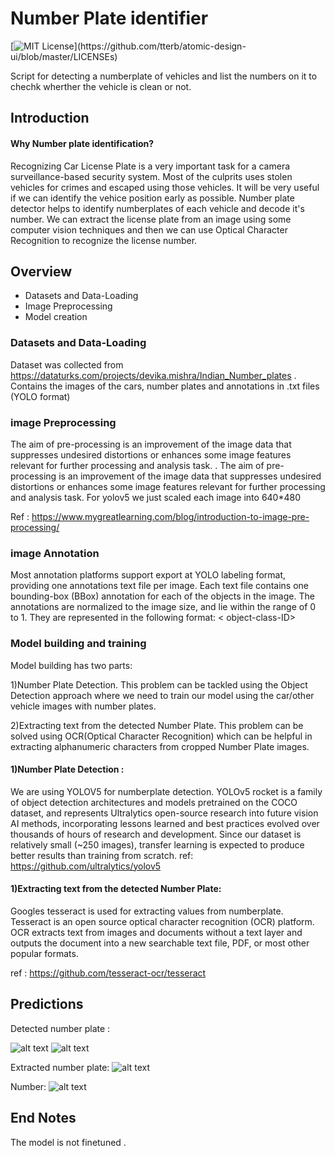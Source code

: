 
# Number Plate identifier  

[![MIT License](https://img.shields.io/apm/l/atomic-design-ui.svg?)](https://github.com/tterb/atomic-design-ui/blob/master/LICENSEs)

Script for detecting a numberplate of vehicles and list the numbers on it to chechk wherther the vehicle is clean or not.



## Introduction 

#### Why Number plate identification?

Recognizing Car License Plate is a very important task for a camera surveillance-based security system. Most of the culprits uses stolen vehicles for crimes and escaped using those vehicles. It will be very useful if we can identify the vehice position early as possible. 
Number plate detector helps to identify numberplates of each vehicle and decode it's number.
We can extract the license plate from an image using some computer vision techniques and then we can use Optical Character Recognition to recognize the license number.

## Overview 
- Datasets and Data-Loading
- Image Preprocessing
- Model creation

### Datasets and Data-Loading

Dataset was collected from https://dataturks.com/projects/devika.mishra/Indian_Number_plates . Contains the images of the cars, number plates and annotations in .txt files (YOLO format)

### image Preprocessing

The aim of pre-processing is an improvement of the image data that suppresses undesired distortions or enhances some image features relevant for further processing and analysis task.
. The aim of pre-processing is an improvement of the image data that suppresses undesired distortions or enhances some image features relevant for further processing and analysis task. 
 For yolov5 we just scaled each image into 640*480 

Ref : https://www.mygreatlearning.com/blog/introduction-to-image-pre-processing/

### image Annotation
Most annotation platforms support export at YOLO labeling format, providing one annotations text file per image. Each text file contains one bounding-box (BBox) annotation for each of the objects in the image. The annotations are normalized to the image size, and lie within the range of 0 to 1. They are represented in the following format:
< object-class-ID> <X center> <Y center> <Box width> <Box height>
### Model building and training

Model building has two parts:

1)Number Plate Detection. This problem can be tackled using the Object Detection approach where we need to train our model using the car/other vehicle images with number plates.

2)Extracting text from the detected Number Plate. This problem can be solved using OCR(Optical Character Recognition) which can be helpful in extracting alphanumeric characters from cropped Number Plate images.


#### 1)Number Plate Detection :
We are using YOLOV5 for numberplate detection. YOLOv5 rocket is a family of object detection architectures and models pretrained on the COCO dataset, and represents Ultralytics open-source research into future vision AI methods, incorporating lessons learned and best practices evolved over thousands of hours of research and development.
Since our dataset is relatively small (~250 images), transfer learning is expected to produce better results than training from scratch. 
ref: https://github.com/ultralytics/yolov5



#### 1)Extracting text from the detected Number Plate:
Googles tesseract is used for extracting values from numberplate. Tesseract is an open source optical character recognition (OCR) platform. OCR extracts text from images and documents without a text layer and outputs the document into a new searchable text file, PDF, or most other popular formats.

ref : https://github.com/tesseract-ocr/tesseract

## Predictions
Detected number plate :

![alt text](https://raw.githubusercontent.com/vivekalex61/licence_plate/blob/main/images/car10_full.jpg)   ![alt text](https://raw.githubusercontent.com/vivekalex61/licence_plate/blob/main/images/car0_full.jpg)


Extracted number plate:
![alt text](https://raw.githubusercontent.com/vivekalex61/licence_plate/blob/main/images/car0%20_full.jpg) 

Number:
![alt text](https://raw.githubusercontent.com/vivekalex61/licence_plate/blob/main/images/car0%20_full.jpg) 

## End Notes

The model is not finetuned .
